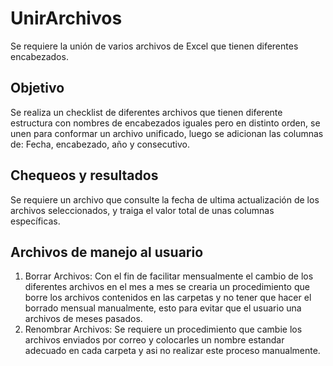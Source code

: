 # UnirArchivos
Se requiere la unión de varios archivos de Excel que tienen diferentes encabezados.

## Objetivo
Se realiza un checklist de diferentes archivos que tienen diferente estructura  con nombres de encabezados iguales pero en distinto orden, se unen para conformar un archivo unificado, luego se adicionan las columnas de: Fecha, encabezado, año y consecutivo.

## Chequeos y resultados
Se requiere un archivo que consulte la fecha de ultima actualización de los archivos seleccionados, y traiga el valor total de unas columnas específicas.

## Archivos de manejo al usuario

1. Borrar Archivos: Con el fin de facilitar mensualmente el cambio de los diferentes archivos en el mes a mes se crearia un procedimiento que borre los archivos contenidos en las carpetas y no tener que hacer el borrado mensual manualmente, esto para evitar que el usuario una archivos de meses pasados.
2. Renombrar Archivos: Se requiere un procedimiento que cambie los archivos enviados por correo y colocarles un nombre estandar adecuado en cada carpeta y asi no realizar este proceso manualmente.
